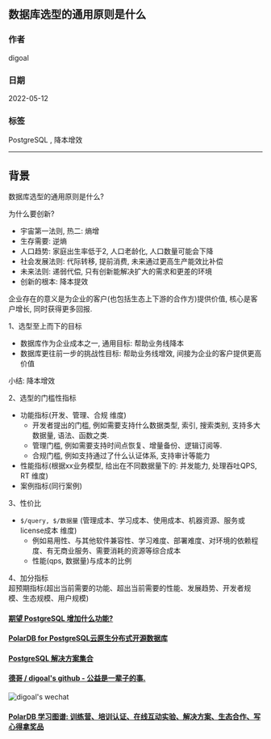 ## 数据库选型的通用原则是什么      
                                   
### 作者                                        
digoal                                                            
                                                            
### 日期                                                            
2022-05-12                                                           
                                                            
### 标签                                                         
PostgreSQL , 降本增效                           
                                                          
----                                                          
                                                          
## 背景        
数据库选型的通用原则是什么?    
  
为什么要创新?    
- 宇宙第一法则, 热二: 熵增    
- 生存需要: 逆熵    
- 人口趋势: 家庭出生率低于2, 人口老龄化, 人口数量可能会下降    
- 社会发展法则: 代际转移, 提前消费, 未来通过更高生产能效比补偿    
- 未来法则: 递弱代偿, 只有创新能解决扩大的需求和更差的环境    
- 创新的根本: 降本提效    
  
企业存在的意义是为企业的客户(也包括生态上下游的合作方)提供价值, 核心是客户增长, 同时获得更多回报.     
  
1、选型至上而下的目标  
- 数据库作为企业成本之一, 通用目标: 帮助业务线降本     
- 数据库更往前一步的挑战性目标: 帮助业务线增效, 间接为企业的客户提供更高价值     
  
小结: 降本增效     
  
2、选型的门槛性指标    
- 功能指标(开发、管理、合规 维度)    
    - 开发者提出的门槛, 例如需要支持什么数据类型, 索引, 搜索类别, 支持多大数据量, 语法、函数之类.    
    - 管理门槛, 例如需要支持时间点恢复、增量备份、逻辑订阅等.    
    - 合规门槛, 例如支持通过了什么认证体系, 支持审计等能力   
- 性能指标(根据xx业务模型, 给出在不同数据量下的: 并发能力, 处理吞吐QPS, RT 维度)    
- 案例指标(同行案例)    
  
3、性价比    
- `$/query, $/数据量` (管理成本、学习成本、使用成本、机器资源、服务或license成本 维度)      
    - 例如易用性、与其他软件兼容性、学习难度、部署难度、对环境的依赖程度、有无商业服务、需要消耗的资源等综合成本  
    - 性能(qps, 数据量)与成本的比例   
  
4、加分指标    
超预期指标(超出当前需要的功能、超出当前需要的性能、发展趋势、开发者规模、生态规模、用户规模)    
  
  
  
#### [期望 PostgreSQL 增加什么功能?](https://github.com/digoal/blog/issues/76 "269ac3d1c492e938c0191101c7238216")
  
  
#### [PolarDB for PostgreSQL云原生分布式开源数据库](https://github.com/ApsaraDB/PolarDB-for-PostgreSQL "57258f76c37864c6e6d23383d05714ea")
  
  
#### [PostgreSQL 解决方案集合](https://yq.aliyun.com/topic/118 "40cff096e9ed7122c512b35d8561d9c8")
  
  
#### [德哥 / digoal's github - 公益是一辈子的事.](https://github.com/digoal/blog/blob/master/README.md "22709685feb7cab07d30f30387f0a9ae")
  
  
![digoal's wechat](../pic/digoal_weixin.jpg "f7ad92eeba24523fd47a6e1a0e691b59")
  
  
#### [PolarDB 学习图谱: 训练营、培训认证、在线互动实验、解决方案、生态合作、写心得拿奖品](https://www.aliyun.com/database/openpolardb/activity "8642f60e04ed0c814bf9cb9677976bd4")
  
